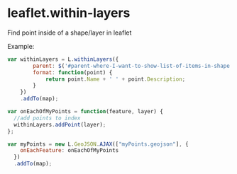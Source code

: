 leaflet.within-layers
=====================

Find point inside of a shape/layer in leaflet


Example:
```javascript
var withinLayers = L.withinLayers({
		parent: $('#parent-where-I-want-to-show-list-of-items-in-shape'),
		format: function(point) {
			return point.Name + ' ' + point.Description;
		}
	})
	.addTo(map);

var onEachOfMyPoints = function(feature, layer) {
  //add points to index
  withinLayers.addPoint(layer);
};

var myPoints = new L.GeoJSON.AJAX(["myPoints.geojson"], {
    onEachFeature: onEachOfMyPoints
  })
  .addTo(map);

```
